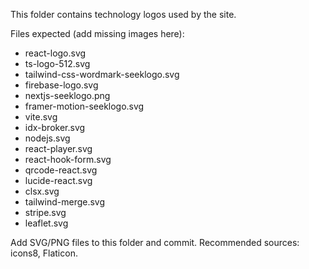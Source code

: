 This folder contains technology logos used by the site.

Files expected (add missing images here):
- react-logo.svg
- ts-logo-512.svg
- tailwind-css-wordmark-seeklogo.svg
- firebase-logo.svg
- nextjs-seeklogo.png
- framer-motion-seeklogo.svg
- vite.svg
- idx-broker.svg
- nodejs.svg
- react-player.svg
- react-hook-form.svg
- qrcode-react.svg
- lucide-react.svg
- clsx.svg
- tailwind-merge.svg
- stripe.svg
- leaflet.svg

Add SVG/PNG files to this folder and commit. Recommended sources: icons8, Flaticon.


